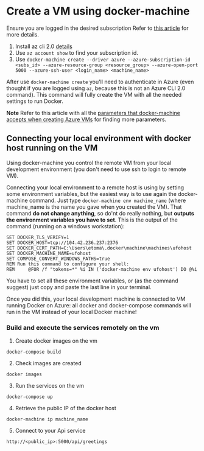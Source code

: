# Create a VM using docker-machine

Ensure you are logged in the desired subscription Refer to [this article](https://docs.microsoft.com/en-us/cli/azure/authenticate-azure-cli) for more details.

1. Install az cli 2.0 [details](https://docs.microsoft.com/es-es/cli/azure/install-azure-cli?view=azure-cli-latest)
2. Use `az account show` to find your subscription id.
3. Use `docker-machine create --driver azure --azure-subscription-id <subs_id> --azure-resource-group <resource_group> --azure-open-port 5000 --azure-ssh-user <login_name> <machine_name>`

After use `docker-machine create` you'll need to authenticate in Azure (even thought if you are logged using `az`, because this is not an Azure CLI 2.0 command). This command will fully create the VM with all the needed settings to run Docker.

**Note** Refer to this article with all the [parameters that docker-machine accepts when creating Azure VMs](https://docs.docker.com/machine/drivers/azure/#options) for finding more parameters.

## Connecting your local environment with docker host running on the VM

Using docker-machine you control the remote VM from your local development environment (you don't need to use ssh to login to remote VM).

Connecting your local environment to a remote host is using by setting some environment variables, but the easiest way is to use again the docker-machine command. Just type `docker-machine env machine_name` (where machine_name is the name you gave when you created the VM). That command **do not change anything**, so do'nt do really nothing, but **outputs the environment variables you have to set**. This is the output of the command (running on a windows workstation):

```
SET DOCKER_TLS_VERIFY=1
SET DOCKER_HOST=tcp://104.42.236.237:2376
SET DOCKER_CERT_PATH=C:\Users\etoma\.docker\machine\machines\ufohost
SET DOCKER_MACHINE_NAME=ufohost
SET COMPOSE_CONVERT_WINDOWS_PATHS=true
REM Run this command to configure your shell:
REM     @FOR /f "tokens=*" %i IN ('docker-machine env ufohost') DO @%i
```

You have to set all these environment variables, or (as the command suggest) just copy and paste the last line in your terminal.

Once you did this, your local development machine is connected to VM running Docker on Azure: all docker and docker-compose commands will run in the VM instead of your local Docker machine!

### Build and execute the services remotely on the vm

1. Create docker images on the vm
```
docker-compose build
```
2. Check images are created
```
docker images
```
3. Run the services on the vm
```
docker-compose up
```
4. Retrieve the public IP of the docker host
```
docker-machine ip machine_name
```
5. Connect to your Api service
```
http://<public_ip>:5000/api/greetings
```